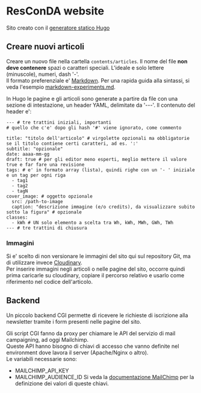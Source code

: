 # ResConDA website

Sito creato con il [generatore statico Hugo](https://gohugo.io/)

## Creare nuovi articoli

Creare un nuovo file nella cartella `contents/articles`. 
Il nome del file **non deve contenere** spazi o caratteri speciali. L'ideale e solo lettere (minuscole), numeri, dash '-'.  
Il formato preferenziale e' [Markdown](https://github.com/markdown-it/markdown-it). Per una rapida guida alla sintassi, si veda l'esempio [markdown-experiments.md](content/articles/markdown-experiments.md).

In Hugo le pagine e gli articoli sono generate a partire da file con una sezione di intestazione, un header YAML, delimitate da '---'. Il contenuto del header e':
```
--- # tre trattini iniziali, importanti
# quello che c'e' dopo gli hash '#' viene ignorato, come commento

title: "titolo dell'articolo" # virgolette opzionali ma obbligatorie se il titolo contiene certi caratteri, ad es. ':'
subtitle: "opzionale"
date: aaaa-mm-gg
draft: true # per gli editor meno esperti, meglio mettere il valore true e far fare una revisione
tags: # e' in formato array (lista), quindi righe con un '- ' iniziale e un tag per ogni riga
  - tag1
  - tag2
  - tagN
cover_image: # oggetto opzionale
  src: /path-to-image
  caption: "descrizione immagine (e/o credits), da visualizzare subito sotto la figura" # opzionale
classes:
  - kWh # UN solo elemento a scelta tra Wh, kWh, MWh, GWh, TWh
--- # tre trattini di chiusura
```

### Immagini

Si e' scelto di non versionare le immagini del sito qui sul repository Git, ma di utilizzare invece [Cloudinary](https://cloudinary.com/).  
Per inserire immagini negli articoli o nelle pagine del sito, occorre quindi prima caricarle su cloudinary, copiare il percorso relativo e usarlo come riferimento nel codice dell'articolo.

## Backend

Un piccolo backend CGI permette di ricevere le richieste di iscrizione alla newsletter tramite i form presenti nelle pagine del sito.

Gli script CGI fanno da proxy per chiamare le API del servizio di mail campaigning, ad oggi Mailchimp.  
Queste API hanno bisogno di chiavi di accesso che vanno definite nel environment dove lavora il server (Apache/Nginx o altro).  
Le variabili necessarie sono:
- MAILCHIMP_API_KEY
- MAILCHIMP_AUDIENCE_ID
Si veda la [documentazione MailChimp](https://mailchimp.com/developer/marketing/guides/quick-start/) per la definizione dei valori di queste chiavi.
